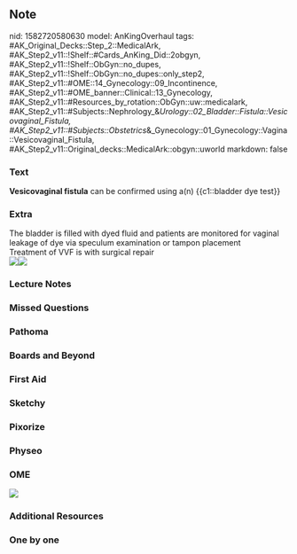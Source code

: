 ## Note
nid: 1582720580630
model: AnKingOverhaul
tags: #AK_Original_Decks::Step_2::MedicalArk, #AK_Step2_v11::!Shelf::#Cards_AnKing_Did::2obgyn, #AK_Step2_v11::!Shelf::ObGyn::no_dupes, #AK_Step2_v11::!Shelf::ObGyn::no_dupes::only_step2, #AK_Step2_v11::#OME::14_Gynecology::09_Incontinence, #AK_Step2_v11::#OME_banner::Clinical::13_Gynecology, #AK_Step2_v11::#Resources_by_rotation::ObGyn::uw::medicalark, #AK_Step2_v11::#Subjects::Nephrology_&_Urology::02_Bladder::Fistula::Vesicovaginal_Fistula, #AK_Step2_v11::#Subjects::Obstetrics_&_Gynecology::01_Gynecology::Vagina::Vesicovaginal_Fistula, #AK_Step2_v11::Original_decks::MedicalArk::obgyn::uworld
markdown: false

### Text
<b>Vesicovaginal fistula</b> can be confirmed using a(n)
{{c1::bladder dye test}}

### Extra
<div>
  The bladder is filled with dyed fluid and patients are monitored
  for vaginal leakage of dye via speculum examination or tampon
  placement
</div>
<div>
  Treatment of VVF is with surgical repair
</div><img src=
"paste-e4606d634f7d7f3c56f376b0275511cd8694f27c.jpg"><img src=
"paste-a74fd811d6938dfcef87eb559850143bc917a030.jpg">

### Lecture Notes


### Missed Questions


### Pathoma


### Boards and Beyond


### First Aid


### Sketchy


### Pixorize


### Physeo


### OME
<div class="ome-widget">
  <a href=
  "https://onlinemeded.org/spa/gynecology?ref=anki"><img src=
  "_OME_AnkiFlashcards_Topic_1.png"></a>
</div>

### Additional Resources


### One by one

